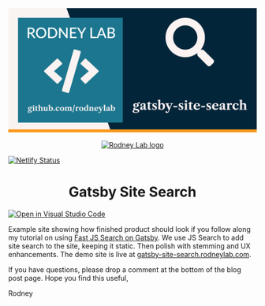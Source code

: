<img src="./images/rodneylab-github-gatsby-site-search.png" alt="Rodney Lab gatsby-functions-fauna Github banner">

<p align="center">
  <a aria-label="Open Rodney Lab site" href="https://rodneylab.com" rel="nofollow noopener noreferrer">
    <img alt="Rodney Lab logo" src="https://rodneylab.com/assets/icon.png" width="60" />
  </a>
</p>

[![Netlify Status](https://api.netlify.com/api/v1/badges/109f69d1-1dd9-45e4-bb59-5100ef4a0a2a/deploy-status)](https://app.netlify.com/sites/practical-meninsky-cf545c/deploys)

<h1 align="center">
  Gatsby Site Search
</h1>

[![Open in Visual Studio Code](https://open.vscode.dev/badges/open-in-vscode.svg)](https://open.vscode.dev/rodneylab/gatsby-site-search)

Example site showing how finished product should look if you follow along my tutorial on using <a href="https://rodneylab.com/js-search-gatsby/">Fast JS Search on Gatsby</a>. We use JS Search to add site search to the site, keeping it static. Then polish with stemming and UX enhancements. The demo site is live at <a href="https://gatsby-site-search.rodneylab.com/">gatsby-site-search.rodneylab.com</a>.

If you have questions, please drop a comment at the bottom of the blog post page. Hope you find this useful,

Rodney
